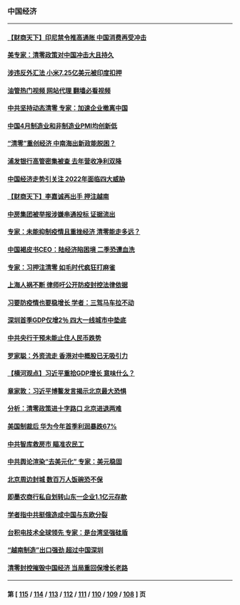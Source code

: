 ### 中国经济
---
#### [【财商天下】印尼禁令推高通胀 中国消费再受冲击](../../pages/ncid283/n13724191.md?05012045) 
#### [美专家：清零政策对中国冲击大且持久](../../pages/ncid283/n13724236.md?05012045) 
#### [涉违反外汇法 小米7.25亿美元被印度扣押](../../pages/ncid283/n13724194.md?05012045) 
#### [油管热门视频 网站代理 翻墙必看视频](http://209.222.30.114:81/youtube.html?05012045)
#### [中共坚持动态清零 专家：加速企业撤离中国](../../pages/ncid283/n13724014.md?05012045) 
#### [中国4月制造业和非制造业PMI均创新低](../../pages/ncid283/n13723801.md?05012045) 
#### [“清零”重创经济 中南海出新政能脱困？](../../pages/ncid283/n13723520.md?05012045) 
#### [浦发银行高管密集被查 去年营收净利双降](../../pages/ncid283/n13723731.md?05012045) 
#### [中国经济走势引关注 2022年面临四大威胁](../../pages/ncid283/n13723658.md?05012045) 
#### [【财商天下】李嘉诚再出手 押注越南](../../pages/ncid283/n13723603.md?05012045) 
#### [中房集团被举报涉嫌串通投标 证据流出](../../pages/ncid283/n13723611.md?05012045) 
#### [专家：未能抑制疫情且重挫经济 清零能走多远？](../../pages/ncid283/n13723499.md?05012045) 
#### [中国褐皮书CEO：陆经济陷困境 二季恐遭血洗](../../pages/ncid283/n13723599.md?05012045) 
#### [专家：习押注清零 如毛时代疯狂打麻雀](../../pages/ncid283/n13723589.md?05012045) 
#### [上海人祸不断 律师吁公开防疫封控法律依据](../../pages/ncid283/n13723309.md?05012045) 
#### [习要防疫情也要稳增长 学者：三驾马车拉不动](../../pages/ncid283/n13723310.md?05012045) 
#### [深圳首季GDP仅增2％ 四大一线城市中垫底](../../pages/ncid283/n13723083.md?05012045) 
#### [中共央行干预未能止住人民币跌势](../../pages/ncid283/n13723109.md?05012045) 
#### [罗家聪：外资流走 香港对中概股已无吸引力](../../pages/ncid283/n13722926.md?05012045) 
#### [【横河观点】习近平重拾GDP增长 意味什么？](../../pages/ncid283/n13722847.md?05012045) 
#### [章家敦：习近平博鳌发言揭示北京最大恐惧](../../pages/ncid283/n13722777.md?05012045) 
#### [分析：清零政策进十字路口 北京进退两难](../../pages/ncid283/n13722760.md?05012045) 
#### [美国制裁后 华为今年首季利润暴跌67%](../../pages/ncid283/n13722751.md?05012045) 
#### [中共智库救房市 瞄准农民工](../../pages/ncid283/n13722658.md?05012045) 
#### [中共舆论渲染“去美元化” 专家：美元稳固](../../pages/ncid283/n13722637.md?05012045) 
#### [北京周边封城 数百万人饭碗恐不保](../../pages/ncid283/n13722560.md?05012045) 
#### [即墨农商行私自划转山东一企业1.1亿元存款](../../pages/ncid283/n13722357.md?05012045) 
#### [学者指中共挺俄造成中国与东欧分裂](../../pages/ncid283/n13722249.md?05012045) 
#### [台积电技术全球领先 专家：是台湾坚强硅盾](../../pages/ncid283/n13722234.md?05012045) 
#### [“越南制造”出口强劲 超过中国深圳](../../pages/ncid283/n13722236.md?05012045) 
#### [清零封控摧毁中国经济 当局重回保增长老路](../../pages/ncid283/n13721951.md?05012045) 

---
#### 第 [ [115](./115.md?05012045) / [114](./114.md?05012045) / [113](./113.md?05012045) / [112](./112.md?05012045) / [111](./111.md?05012045) / [110](./110.md?05012045) / [109](./109.md?05012045) / [108](./108.md?05012045) ] 页

